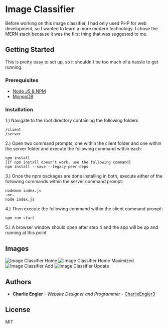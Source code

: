 # Image Classifier

Before working on this image classifier, I had only used PHP for web development, so I wanted to learn a more modern technology. I chose the MERN stack because it was the first thing that was suggested to me.

## Getting Started

This is pretty easy to set up, so it shouldn't be too much of a hassle to get running.

### Prerequisites

   - [Node JS & NPM](https://nodejs.org/en/download)
   - [MongoDB](https://www.mongodb.com/try/download/community)

### Installation

  1.) Navigate to the root directory containing the following folders
  
    /client
    /server
    
  2.) Open two command prompts, one within the client folder and one within the server folder and execute the following command within each:
  
    npm install
    [If npm install doesn't work, use the following command]
    npm install --save --legacy-peer-deps
  
  3.) Once the npm packages are done installing in both, execute either of the following commands within the server command prompt:
  
    nodemon index.js
    -or-
    node index.js
    
  4.) Then execute the following command within the client command prompt:
  
    npm run start
    
  5.) A browser window should open after step 4 and the app will be up and running at this point
  
## Images
   ![Image Classifier Home](https://i.imgur.com/hZ6Rnb8.png)
   ![Image Classifier Home Maximized](https://i.imgur.com/GO4PO1H.png)
   ![Image Classifier Add](https://i.imgur.com/MS3svO5.png)
   ![Image Classifier Update](https://i.imgur.com/BeufTE1.png)
  
## Authors

  - **Charlie Engler** - *Website Designer and Programmer* -
    [CharlieEngler3](https://github.com/CharlieEngler3)

## License

MIT
